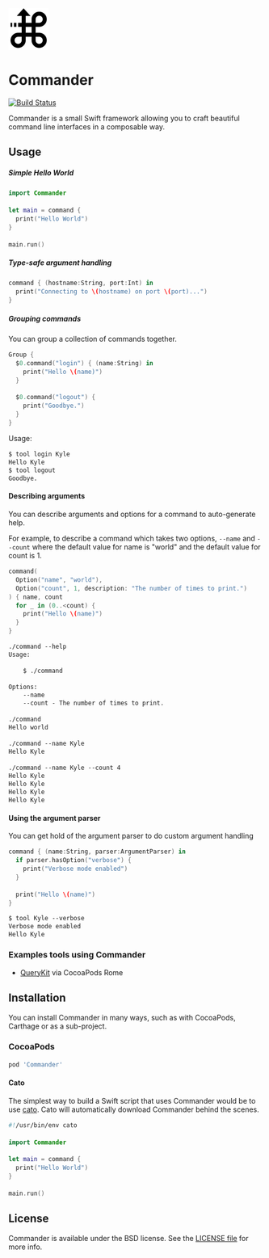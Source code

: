 <img src="Commander.png" width=80 height=83 alt="Commander" />

# Commander

[![Build Status](http://img.shields.io/travis/kylef/Commander/master.svg?style=flat)](https://travis-ci.org/kylef/Commander)

Commander is a small Swift framework allowing you to craft beautiful command
line interfaces in a composable way.

## Usage

##### Simple Hello World

```swift
import Commander

let main = command {
  print("Hello World")
}

main.run()
```

##### Type-safe argument handling

```swift
command { (hostname:String, port:Int) in
  print("Connecting to \(hostname) on port \(port)...")
}
```

##### Grouping commands

You can group a collection of commands together.

```swift
Group {
  $0.command("login") { (name:String) in
    print("Hello \(name)")
  }

  $0.command("logout") {
    print("Goodbye.")
  }
}
```

Usage:

```shell
$ tool login Kyle
Hello Kyle
$ tool logout
Goodbye.
```

#### Describing arguments

You can describe arguments and options for a command to auto-generate help.

For example, to describe a command which takes two options, `--name` and
`--count` where the default value for name is "world" and the default value for
count is 1.

```swift
command(
  Option("name", "world"),
  Option("count", 1, description: "The number of times to print.")
) { name, count
  for _ in (0..<count) {
    print("Hello \(name)")
  }
}
```

```shell
./command --help
Usage:

    $ ./command

Options:
    --name
    --count - The number of times to print.

./command
Hello world

./command --name Kyle
Hello Kyle

./command --name Kyle --count 4
Hello Kyle
Hello Kyle
Hello Kyle
Hello Kyle
```

#### Using the argument parser

You can get hold of the argument parser to do custom argument handling

```swift
command { (name:String, parser:ArgumentParser) in
  if parser.hasOption("verbose") {
    print("Verbose mode enabled")
  }

  print("Hello \(name)")
}
```

```shell
$ tool Kyle --verbose
Verbose mode enabled
Hello Kyle
```

### Examples tools using Commander

- [QueryKit](https://github.com/QueryKit/querykit-cli) via CocoaPods Rome

## Installation

You can install Commander in many ways, such as with CocoaPods, Carthage or as
a sub-project.

### CocoaPods

```ruby
pod 'Commander'
```

#### Cato

The simplest way to build a Swift script that uses Commander would be to use
[cato](https://github.com/neonichu/cato). Cato will automatically download
Commander behind the scenes.

```swift
#!/usr/bin/env cato

import Commander

let main = command {
  print("Hello World")
}

main.run()
```

## License

Commander is available under the BSD license. See the [LICENSE file](LICENSE)
for more info.

